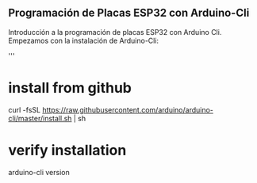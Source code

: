 ## Programación de Placas ESP32 con Arduino-Cli

Introducción a la programación de placas ESP32 con Arduino Cli.
Empezamos con la instalación de Arduino-Cli:

'''
# install from github
curl -fsSL https://raw.githubusercontent.com/arduino/arduino-cli/master/install.sh | sh
# verify installation
arduino-cli version

